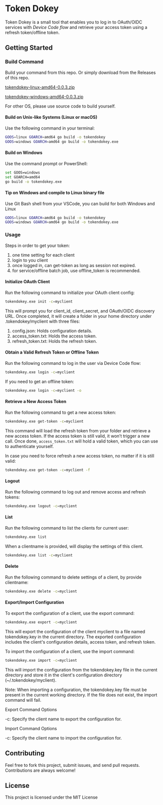 # Token Dokey

Token Dokey is a small tool that enables you to log in to OAuth/OIDC services with *Device Code flow* and retrieve your access token using a refresh token/offline token.

## Getting Started

### Build Command
Build your command from this repo. 
Or simply download from the Releases of this repo.

[tokendokey-linux-amd64-0.0.3.zip](https://github.com/user-attachments/files/17495610/tokendokey-linux-amd64-0.0.3.zip)

[tokendokey-windows-amd64-0.0.3.zip](https://github.com/user-attachments/files/17495613/tokendokey-windows-amd64-0.0.3.zip)

For other OS, please use source code to build yourself.

#### Build on Unix-like Systems (Linux or macOS)
Use the following command in your terminal:
```sh
GOOS=linux GOARCH=amd64 go build -o tokendokey
GOOS=windows GOARCH=amd64 go build -o tokendokey.exe
```
#### Build on Windows
Use the command prompt or PowerShell:
```sh
set GOOS=windows
set GOARCH=amd64
go build -o tokendokey.exe
```

#### Tip on Windows and compile to Linux binary file
Use Git Bash shell from your VSCode, you can build for both Windows and Linux
```sh
GOOS=linux GOARCH=amd64 go build -o tokendokey
GOOS=windows GOARCH=amd64 go build -o tokendokey.exe
```

### Usage
Steps in order to get your token:
1. one time setting for each client
2. login to you client
3. once logged in, can get-token as long as session not expired.
4. for service/offline batch job, use offline_token is recommended.

####  Initialize OAuth Client
Run the following command to initialize your OAuth client config:
```sh
tokendokey.exe init -c=myclient
```

This will prompt you for client_id, client_secret, and OAuth/OIDC discovery URL. Once completed, it will create a folder in your home directory under .tokendokey/myclient with three files:

1. config.json: Holds configuration details.
2. access_token.txt: Holds the access token.
3. refresh_token.txt: Holds the refresh token.

####  Obtain a Valid Refresh Token or Offline Token
Run the following command to log in the user via Device Code flow:
```sh
tokendokey.exe login -c=myclient
```
If you need to get an offline token:
```sh
tokendokey.exe login -c=myclient -o
```

#### Retrieve a New Access Token
Run the following command to get a new access token:
```sh
tokendokey.exe get-token -c=myclient
```
This command will load the refresh token from your folder and retrieve a new access token. If the access token is still valid, it won’t trigger a new call. Once done, `access_token.txt` will hold a valid token, which you can use to authenticate yourself.

In case you need to force refresh a new access token, no matter if it is still valid:
```sh
tokendokey.exe get-token -c=myclient -f
```

#### Logout
Run the following command to log out and remove access and refresh tokens:
```sh
tokendokey.exe logout -c=myclient
```

#### List
Run the following command to list the clients for current user:
```sh
tokendokey.exe list
```
When a clientname is provided, will display the settings of this client.
```sh
tokendokey.exe list -c=myclient
```

#### Delete
Run the following command to delete settings of a client, by provide clientname:
```sh
tokendokey.exe delete -c=myclient
```

#### Export/Import Configuration
To export the configuration of a client, use the export command:
```sh
tokendokey.exe export -c=myclient
```
This will export the configuration of the client myclient to a file named tokendokey.key in the current directory. The exported configuration includes the client's configuration details, access token, and refresh token.


To import the configuration of a client, use the import command:
```sh
tokendokey.exe import -c=myclient
```
This will import the configuration from the tokendokey.key file in the current directory and store it in the client's configuration directory (~/.tokendokey/myclient).

Note: When importing a configuration, the tokendokey.key file must be present in the current working directory. If the file does not exist, the import command will fail.

Export Command Options

-c: Specify the client name to export the configuration for.

Import Command Options

-c: Specify the client name to import the configuration for.

## Contributing
Feel free to fork this project, submit issues, and send pull requests. Contributions are always welcome!

## License
This project is licensed under the MIT License
